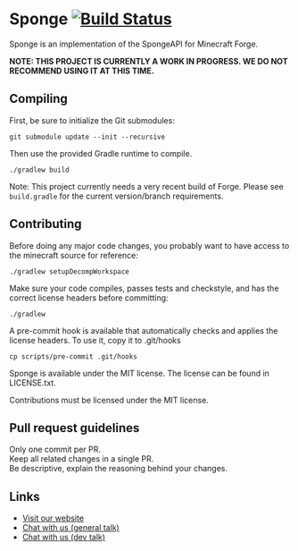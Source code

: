 # Sponge [![Build Status](https://api.travis-ci.org/SpongePowered/Sponge.png)](https://travis-ci.org/SpongePowered/Sponge/)

Sponge is an implementation of the SpongeAPI for Minecraft Forge.

**NOTE: THIS PROJECT IS CURRENTLY A WORK IN PROGRESS. WE DO NOT RECOMMEND USING IT AT THIS TIME.**

Compiling
---------

First, be sure to initialize the Git submodules:

    git submodule update --init --recursive

Then use the provided Gradle runtime to compile.

    ./gradlew build

Note: This project currently needs a very recent build of Forge. Please see `build.gradle` for the current version/branch requirements.

Contributing
------------

Before doing any major code changes, you probably want to have access to the minecraft source for reference:

    ./gradlew setupDecompWorkspace

Make sure your code compiles, passes tests and checkstyle, and has the correct license headers before committing:

    ./gradlew

A pre-commit hook is available that automatically checks and applies the license headers. To use it, copy it to .git/hooks

    cp scripts/pre-commit .git/hooks

Sponge is available under the MIT license. The license can be found in LICENSE.txt.

Contributions must be licensed under the MIT license.

Pull request guidelines
-----------------

Only one commit per PR.  
Keep all related changes in a single PR.  
Be descriptive, explain the reasoning behind your changes.

Links
-----

* [Visit our website](http://www.spongepowered.org/)
* [Chat with us (general talk)](https://webchat.esper.net/?channels=sponge)
* [Chat with us (dev talk)](https://webchat.esper.net/?channels=spongedev)

